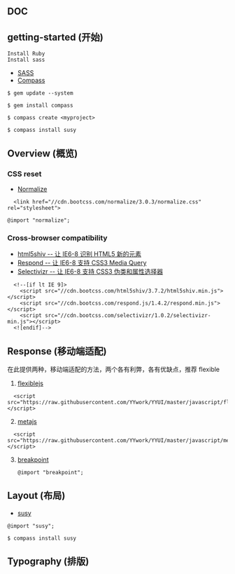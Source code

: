 DOC
---

## getting-started (开始)

    Install Ruby
    Install sass
  
  * [SASS](http://sass-lang.com/)
  * [Compass](http://compass-style.org/)

  ```
  $ gem update --system

  $ gem install compass

  $ compass create <myproject>

  $ compass install susy

  ```

## Overview (概览)

### CSS reset


  * [Normalize](https://github.com/necolas/normalize.css/)

  ```
    <link href="//cdn.bootcss.com/normalize/3.0.3/normalize.css" rel="stylesheet">
  ```

  
  `@import "normalize";`
  
### Cross-browser compatibility

  * [html5shiv -- 让 IE6-8 识别 HTML5 新的元素](https://github.com/aFarkas/html5shiv/tree/master/dist)
  * [Respond -- 让 IE6-8 支持 CSS3 Media Query](https://github.com/scottjehl/Respond/tree/master/dest)
  * [Selectivizr -- 让 IE6-8 支持 CSS3 伪类和属性选择器](https://github.com/keithclark/selectivizr)

  ```
    <!--[if lt IE 9]>
      <script src="//cdn.bootcss.com/html5shiv/3.7.2/html5shiv.min.js"></script>
      <script src="//cdn.bootcss.com/respond.js/1.4.2/respond.min.js"></script>
      <script src="//cdn.bootcss.com/selectivizr/1.0.2/selectivizr-min.js"></script>
    <![endif]-->
  ```

## Response (移动端适配)

在此提供两种，移动端适配的方法，两个各有利弊，各有优缺点，推荐 flexible

1. [flexiblejs](./javascript/flexiblejs)

  ```
    <script src="https://raw.githubusercontent.com/YYwork/YYUI/master/javascript/flexiblejs/flexible.js"></script>
  ```

2. [metajs](./javascript/metajs)

  ```
    <script src="https://raw.githubusercontent.com/YYwork/YYUI/master/javascript/metajs/meta.js"></script>
  ```

3. [breakpoint](http://breakpoint-sass.com/)

    `@import "breakpoint";`

## Layout (布局)
  
  * [susy](http://susy.oddbird.net/)

  `@import "susy";`


  ```
  $ compass install susy
  ```



## Typography (排版)

